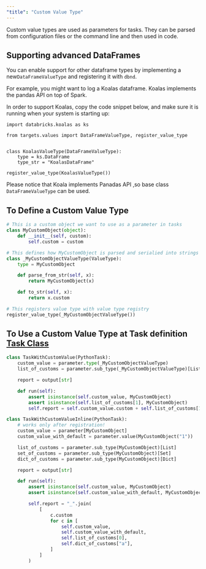 ```yaml
---
"title": "Custom Value Type"
---
```

Custom value types are used as parameters for tasks. They can be parsed from configuration files or the command line and then used in code.

## Supporting advanced DataFrames  
You can enable support for other dataframe types by implementing a  new`DataFrameValueType` and registering it with `dbnd`.

For example, you might want to log a Koalas dataframe. Koalas implements the pandas API on top of Spark.
 
In order to support Koalas, copy the code snippet below, and make sure it is running when your system is starting up:
```
import databricks.koalas as ks

from targets.values import DataFrameValueType, register_value_type


class KoalasValueType(DataFrameValueType):
    type = ks.DataFrame
    type_str = "KoalasDataFrame"

register_value_type(KoalasValueType())
```

Please notice that Koala implements Panadas API ,so base class `DataFrameValueType` can be used.


## To Define a Custom Value Type

```python
# This is a custom object we want to use as a parameter in tasks
class MyCustomObject(object):
    def __init__(self, custom):
        self.custom = custom

# This defines how MyCustomObject is parsed and serialied into strings
class _MyCustomObjectValueType(ValueType):
    type = MyCustomObject

    def parse_from_str(self, x):
        return MyCustomObject(x)

    def to_str(self, x):
        return x.custom

# This registers value type with value type registry
register_value_type(_MyCustomObjectValueType())
```





## To Use a Custom Value Type at Task definition [Task Class](doc:task-definitions-as-a-class) 

```python
class TaskWithCustomValue(PythonTask):
    custom_value = parameter.type(_MyCustomObjectValueType)
    list_of_customs = parameter.sub_type(_MyCustomObjectValueType)[List]

    report = output[str]

    def run(self):
        assert isinstance(self.custom_value, MyCustomObject)
        assert isinstance(self.list_of_customs[1], MyCustomObject)
        self.report = self.custom_value.custom + self.list_of_customs[1].custom

class TaskWithCustomValueInline(PythonTask):
    # works only after registration!
    custom_value = parameter[MyCustomObject]
    custom_value_with_default = parameter.value(MyCustomObject("1"))

    list_of_customs = parameter.sub_type(MyCustomObject)[List]
    set_of_customs = parameter.sub_type(MyCustomObject)[Set]
    dict_of_customs = parameter.sub_type(MyCustomObject)[Dict]

    report = output[str]

    def run(self):
        assert isinstance(self.custom_value, MyCustomObject)
        assert isinstance(self.custom_value_with_default, MyCustomObject)

        self.report = "_".join(
            [
                c.custom
                for c in [
                    self.custom_value,
                    self.custom_value_with_default,
                    self.list_of_customs[0],
                    self.dict_of_customs["a"],
                ]
            ]
        )
```